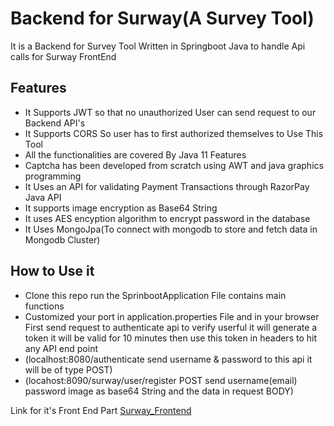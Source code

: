 # Backend for Surway(A Survey Tool)

It is a Backend for Survey Tool Written in Springboot Java to handle Api calls for Surway FrontEnd

## Features
* It Supports JWT so that no unauthorized User can send request to our Backend API's
* It Supports CORS So user has to first authorized themselves to Use This Tool
* All the functionalities are covered By Java 11 Features
* Captcha has been developed from scratch using AWT and java graphics programming
* It Uses an API for validating Payment Transactions through RazorPay Java API
* It supports image encryption as Base64 String
* It uses AES encyption algorithm to encrypt password in the database
* It Uses MongoJpa(To connect with mongodb to store and fetch data in Mongodb Cluster)

## How to Use it
* Clone this repo run the SprinbootApplication File contains main functions
* Customized your port in application.properties File and in your browser First send request to authenticate api to verify userful it will generate a token it will be valid for 10 minutes then use this token in headers to hit any API end point
* (localhost:8080/authenticate send username & password to this api it will be of type POST)
* (locahost:8090/surway/user/register POST send username(email) password image as base64 String and the data in request BODY)

Link for it's Front End Part [Surway_Frontend](https://github.com/saksham2105/surway_frontend)
